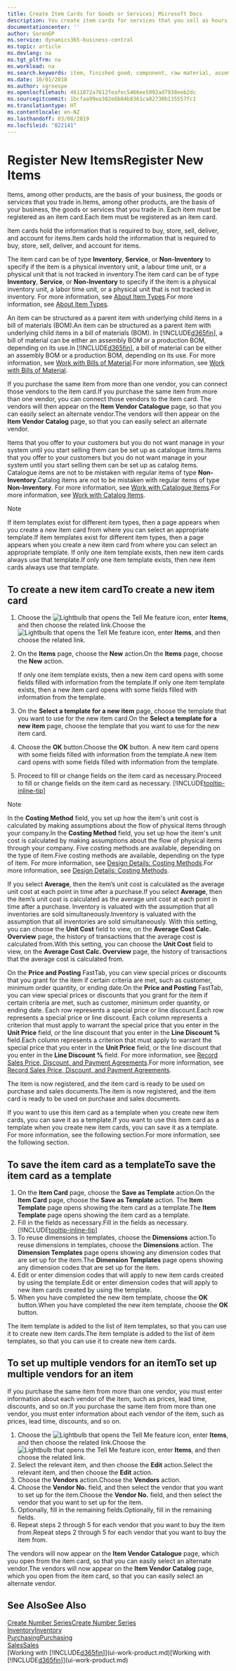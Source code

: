 ```yaml
---
title: Create Item Cards for Goods or Services| Microsoft Docs
description: You create item cards for services that you sell as hours and for physical products, such as assembly items, finished goods, components, or raw material, that you sell from your inventory.
documentationcenter: ''
author: SorenGP
ms.service: dynamics365-business-central
ms.topic: article
ms.devlang: na
ms.tgt_pltfrm: na
ms.workload: na
ms.search.keywords: item, finished good, component, raw material, assembly item
ms.date: 10/01/2018
ms.author: sgroespe
ms.openlocfilehash: 4611072a7612feafec5466ee5092ad7938eeb2dc
ms.sourcegitcommit: 1bcfaa99ea302e6b84b8361ca02730b135557fc1
ms.translationtype: HT
ms.contentlocale: en-NZ
ms.lasthandoff: 03/08/2019
ms.locfileid: "822141"
---
```

# <a name="register-new-items"></a><span data-ttu-id="1a2ac-103">Register New Items</span><span class="sxs-lookup"><span data-stu-id="1a2ac-103">Register New Items</span></span>
<span data-ttu-id="1a2ac-104">Items, among other products, are the basis of your business, the goods or services that you trade in.</span><span class="sxs-lookup"><span data-stu-id="1a2ac-104">Items, among other products, are the basis of your business, the goods or services that you trade in.</span></span> <span data-ttu-id="1a2ac-105">Each item must be registered as an item card.</span><span class="sxs-lookup"><span data-stu-id="1a2ac-105">Each item must be registered as an item card.</span></span>

<span data-ttu-id="1a2ac-106">Item cards hold the information that is required to buy, store, sell, deliver, and account for items.</span><span class="sxs-lookup"><span data-stu-id="1a2ac-106">Item cards hold the information that is required to buy, store, sell, deliver, and account for items.</span></span>

<span data-ttu-id="1a2ac-107">The item card can be of type **Inventory**, **Service**, or **Non-Inventory** to specify if the item is a physical inventory unit, a labour time unit, or a physical unit that is not tracked in inventory.</span><span class="sxs-lookup"><span data-stu-id="1a2ac-107">The item card can be of type **Inventory**, **Service**, or **Non-Inventory** to specify if the item is a physical inventory unit, a labor time unit, or a physical unit that is not tracked in inventory.</span></span> <span data-ttu-id="1a2ac-108">For more information, see [About Item Types](inventory-about-item-types.md).</span><span class="sxs-lookup"><span data-stu-id="1a2ac-108">For more information, see [About Item Types](inventory-about-item-types.md).</span></span>

<span data-ttu-id="1a2ac-109">An item can be structured as a parent item with underlying child items in a bill of materials (BOM).</span><span class="sxs-lookup"><span data-stu-id="1a2ac-109">An item can be structured as a parent item with underlying child items in a bill of materials (BOM).</span></span> <span data-ttu-id="1a2ac-110">In [!INCLUDE[d365fin](includes/d365fin_md.md)], a bill of material can be either an assembly BOM or a production BOM, depending on its use.</span><span class="sxs-lookup"><span data-stu-id="1a2ac-110">In [!INCLUDE[d365fin](includes/d365fin_md.md)], a bill of material can be either an assembly BOM or a production BOM, depending on its use.</span></span> <span data-ttu-id="1a2ac-111">For more information, see [Work with Bills of Material](inventory-how-work-BOMs.md).</span><span class="sxs-lookup"><span data-stu-id="1a2ac-111">For more information, see [Work with Bills of Material](inventory-how-work-BOMs.md).</span></span>

<span data-ttu-id="1a2ac-112">If you purchase the same item from more than one vendor, you can connect those vendors to the item card.</span><span class="sxs-lookup"><span data-stu-id="1a2ac-112">If you purchase the same item from more than one vendor, you can connect those vendors to the item card.</span></span> <span data-ttu-id="1a2ac-113">The vendors will then appear on the **Item Vendor Catalogue** page, so that you can easily select an alternate vendor.</span><span class="sxs-lookup"><span data-stu-id="1a2ac-113">The vendors will then appear on the **Item Vendor Catalog** page, so that you can easily select an alternate vendor.</span></span>

<span data-ttu-id="1a2ac-114">Items that you offer to your customers but you do not want manage in your system until you start selling them can be set up as catalogue items.</span><span class="sxs-lookup"><span data-stu-id="1a2ac-114">Items that you offer to your customers but you do not want manage in your system until you start selling them can be set up as catalog items.</span></span> <span data-ttu-id="1a2ac-115">Catalogue items are not to be mistaken with regular items of type **Non-Inventory**.</span><span class="sxs-lookup"><span data-stu-id="1a2ac-115">Catalog items are not to be mistaken with regular items of type **Non-Inventory**.</span></span> <span data-ttu-id="1a2ac-116">For more information, see [Work with Catalogue Items](inventory-how-work-nonstock-items.md).</span><span class="sxs-lookup"><span data-stu-id="1a2ac-116">For more information, see [Work with Catalog Items](inventory-how-work-nonstock-items.md).</span></span>  

> [!NOTE]  
> <span data-ttu-id="1a2ac-117">If item templates exist for different item types, then a page appears when you create a new item card from where you can select an appropriate template.</span><span class="sxs-lookup"><span data-stu-id="1a2ac-117">If item templates exist for different item types, then a page appears when you create a new item card from where you can select an appropriate template.</span></span> <span data-ttu-id="1a2ac-118">If only one item template exists, then new item cards always use that template.</span><span class="sxs-lookup"><span data-stu-id="1a2ac-118">If only one item template exists, then new item cards always use that template.</span></span>

## <a name="to-create-a-new-item-card"></a><span data-ttu-id="1a2ac-119">To create a new item card</span><span class="sxs-lookup"><span data-stu-id="1a2ac-119">To create a new item card</span></span>
1. <span data-ttu-id="1a2ac-120">Choose the ![Lightbulb that opens the Tell Me feature](media/ui-search/search_small.png "Tell me what you want to do") icon, enter **Items**, and then choose the related link.</span><span class="sxs-lookup"><span data-stu-id="1a2ac-120">Choose the ![Lightbulb that opens the Tell Me feature](media/ui-search/search_small.png "Tell me what you want to do") icon, enter **Items**, and then choose the related link.</span></span>  
2. <span data-ttu-id="1a2ac-121">On the **Items** page, choose the **New** action.</span><span class="sxs-lookup"><span data-stu-id="1a2ac-121">On the **Items** page, choose the **New** action.</span></span>

    <span data-ttu-id="1a2ac-122">If only one item template exists, then a new item card opens with some fields filled with information from the template.</span><span class="sxs-lookup"><span data-stu-id="1a2ac-122">If only one item template exists, then a new item card opens with some fields filled with information from the template.</span></span>
3. <span data-ttu-id="1a2ac-123">On the **Select a template for a new item** page, choose the template that you want to use for the new item card.</span><span class="sxs-lookup"><span data-stu-id="1a2ac-123">On the **Select a template for a new item** page, choose the template that you want to use for the new item card.</span></span>
4. <span data-ttu-id="1a2ac-124">Choose the **OK** button.</span><span class="sxs-lookup"><span data-stu-id="1a2ac-124">Choose the **OK** button.</span></span> <span data-ttu-id="1a2ac-125">A new item card opens with some fields filled with information from the template.</span><span class="sxs-lookup"><span data-stu-id="1a2ac-125">A new item card opens with some fields filled with information from the template.</span></span>
5. <span data-ttu-id="1a2ac-126">Proceed to fill or change fields on the item card as necessary.</span><span class="sxs-lookup"><span data-stu-id="1a2ac-126">Proceed to fill or change fields on the item card as necessary.</span></span> [!INCLUDE[tooltip-inline-tip](includes/tooltip-inline-tip_md.md)]

> [!NOTE]
> <span data-ttu-id="1a2ac-127">In the **Costing Method** field, you set up how the item's unit cost is calculated by making assumptions about the flow of physical items through your company.</span><span class="sxs-lookup"><span data-stu-id="1a2ac-127">In the **Costing Method** field, you set up how the item's unit cost is calculated by making assumptions about the flow of physical items through your company.</span></span> <span data-ttu-id="1a2ac-128">Five costing methods are available, depending on the type of item.</span><span class="sxs-lookup"><span data-stu-id="1a2ac-128">Five costing methods are available, depending on the type of item.</span></span> <span data-ttu-id="1a2ac-129">For more information, see [Design Details: Costing Methods](design-details-costing-methods.md).</span><span class="sxs-lookup"><span data-stu-id="1a2ac-129">For more information, see [Design Details: Costing Methods](design-details-costing-methods.md).</span></span>
>
> <span data-ttu-id="1a2ac-130">If you select **Average**, then the item’s unit cost is calculated as the average unit cost at each point in time after a purchase.</span><span class="sxs-lookup"><span data-stu-id="1a2ac-130">If you select **Average**, then the item’s unit cost is calculated as the average unit cost at each point in time after a purchase.</span></span> <span data-ttu-id="1a2ac-131">Inventory is valuated with the assumption that all inventories are sold simultaneously.</span><span class="sxs-lookup"><span data-stu-id="1a2ac-131">Inventory is valuated with the assumption that all inventories are sold simultaneously.</span></span> <span data-ttu-id="1a2ac-132">With this setting, you can choose the **Unit Cost** field to view, on the **Average Cost Calc. Overview** page, the history of transactions that the average cost is calculated from.</span><span class="sxs-lookup"><span data-stu-id="1a2ac-132">With this setting, you can choose the **Unit Cost** field to view, on the **Average Cost Calc. Overview** page, the history of transactions that the average cost is calculated from.</span></span>

<span data-ttu-id="1a2ac-133">On the **Price and Posting** FastTab, you can view special prices or discounts that you grant for the item if certain criteria are met, such as customer, minimum order quantity, or ending date.</span><span class="sxs-lookup"><span data-stu-id="1a2ac-133">On the **Price and Posting** FastTab, you can view special prices or discounts that you grant for the item if certain criteria are met, such as customer, minimum order quantity, or ending date.</span></span> <span data-ttu-id="1a2ac-134">Each row represents a special price or line discount.</span><span class="sxs-lookup"><span data-stu-id="1a2ac-134">Each row represents a special price or line discount.</span></span> <span data-ttu-id="1a2ac-135">Each column represents a criterion that must apply to warrant the special price that you enter in the **Unit Price** field, or the line discount that you enter in the **Line Discount %** field.</span><span class="sxs-lookup"><span data-stu-id="1a2ac-135">Each column represents a criterion that must apply to warrant the special price that you enter in the **Unit Price** field, or the line discount that you enter in the **Line Discount %** field.</span></span> <span data-ttu-id="1a2ac-136">For more information, see [Record Sales Price, Discount, and Payment Agreements](sales-how-record-sales-price-discount-payment-agreements.md).</span><span class="sxs-lookup"><span data-stu-id="1a2ac-136">For more information, see [Record Sales Price, Discount, and Payment Agreements](sales-how-record-sales-price-discount-payment-agreements.md).</span></span>

<span data-ttu-id="1a2ac-137">The item is now registered, and the item card is ready to be used on purchase and sales documents.</span><span class="sxs-lookup"><span data-stu-id="1a2ac-137">The item is now registered, and the item card is ready to be used on purchase and sales documents.</span></span>

<span data-ttu-id="1a2ac-138">If you want to use this item card as a template when you create new item cards, you can save it as a template.</span><span class="sxs-lookup"><span data-stu-id="1a2ac-138">If you want to use this item card as a template when you create new item cards, you can save it as a template.</span></span> <span data-ttu-id="1a2ac-139">For more information, see the following section.</span><span class="sxs-lookup"><span data-stu-id="1a2ac-139">For more information, see the following section.</span></span>

## <a name="to-save-the-item-card-as-a-template"></a><span data-ttu-id="1a2ac-140">To save the item card as a template</span><span class="sxs-lookup"><span data-stu-id="1a2ac-140">To save the item card as a template</span></span>
1. <span data-ttu-id="1a2ac-141">On the **Item Card** page, choose the **Save as Template** action.</span><span class="sxs-lookup"><span data-stu-id="1a2ac-141">On the **Item Card** page, choose the **Save as Template** action.</span></span> <span data-ttu-id="1a2ac-142">The **Item Template** page opens showing the item card as a template.</span><span class="sxs-lookup"><span data-stu-id="1a2ac-142">The **Item Template** page opens showing the item card as a template.</span></span>
2. <span data-ttu-id="1a2ac-143">Fill in the fields as necessary.</span><span class="sxs-lookup"><span data-stu-id="1a2ac-143">Fill in the fields as necessary.</span></span> [!INCLUDE[tooltip-inline-tip](includes/tooltip-inline-tip_md.md)]
3. <span data-ttu-id="1a2ac-144">To reuse dimensions in templates, choose the **Dimensions** action.</span><span class="sxs-lookup"><span data-stu-id="1a2ac-144">To reuse dimensions in templates, choose the **Dimensions** action.</span></span> <span data-ttu-id="1a2ac-145">The **Dimension Templates** page opens showing any dimension codes that are set up for the item.</span><span class="sxs-lookup"><span data-stu-id="1a2ac-145">The **Dimension Templates** page opens showing any dimension codes that are set up for the item.</span></span>
4. <span data-ttu-id="1a2ac-146">Edit or enter dimension codes that will apply to new item cards created by using the template.</span><span class="sxs-lookup"><span data-stu-id="1a2ac-146">Edit or enter dimension codes that will apply to new item cards created by using the template.</span></span>
5. <span data-ttu-id="1a2ac-147">When you have completed the new item template, choose the **OK** button.</span><span class="sxs-lookup"><span data-stu-id="1a2ac-147">When you have completed the new item template, choose the **OK** button.</span></span>

<span data-ttu-id="1a2ac-148">The item template is added to the list of item templates, so that you can use it to create new item cards.</span><span class="sxs-lookup"><span data-stu-id="1a2ac-148">The item template is added to the list of item templates, so that you can use it to create new item cards.</span></span>

## <a name="to-set-up-multiple-vendors-for-an-item"></a><span data-ttu-id="1a2ac-149">To set up multiple vendors for an item</span><span class="sxs-lookup"><span data-stu-id="1a2ac-149">To set up multiple vendors for an item</span></span>  
<span data-ttu-id="1a2ac-150">If you purchase the same item from more than one vendor, you must enter information about each vendor of the item, such as prices, lead time, discounts, and so on.</span><span class="sxs-lookup"><span data-stu-id="1a2ac-150">If you purchase the same item from more than one vendor, you must enter information about each vendor of the item, such as prices, lead time, discounts, and so on.</span></span>  

1.  <span data-ttu-id="1a2ac-151">Choose the ![Lightbulb that opens the Tell Me feature](media/ui-search/search_small.png "Tell me what you want to do") icon, enter **Items**, and then choose the related link.</span><span class="sxs-lookup"><span data-stu-id="1a2ac-151">Choose the ![Lightbulb that opens the Tell Me feature](media/ui-search/search_small.png "Tell me what you want to do") icon, enter **Items**, and then choose the related link.</span></span>  
2.  <span data-ttu-id="1a2ac-152">Select the relevant item, and then choose the **Edit** action.</span><span class="sxs-lookup"><span data-stu-id="1a2ac-152">Select the relevant item, and then choose the **Edit** action.</span></span>  
3.  <span data-ttu-id="1a2ac-153">Choose the **Vendors** action.</span><span class="sxs-lookup"><span data-stu-id="1a2ac-153">Choose the **Vendors** action.</span></span>  
4.  <span data-ttu-id="1a2ac-154">Choose the **Vendor No.** field, and then select the vendor that you want to set up for the item.</span><span class="sxs-lookup"><span data-stu-id="1a2ac-154">Choose the **Vendor No.** field, and then select the vendor that you want to set up for the item.</span></span>  
5.  <span data-ttu-id="1a2ac-155">Optionally, fill in the remaining fields.</span><span class="sxs-lookup"><span data-stu-id="1a2ac-155">Optionally, fill in the remaining fields.</span></span>  
6.  <span data-ttu-id="1a2ac-156">Repeat steps 2 through 5 for each vendor that you want to buy the item from.</span><span class="sxs-lookup"><span data-stu-id="1a2ac-156">Repeat steps 2 through 5 for each vendor that you want to buy the item from.</span></span>

<span data-ttu-id="1a2ac-157">The vendors will now appear on the **Item Vendor Catalogue** page, which you open from the item card, so that you can easily select an alternate vendor.</span><span class="sxs-lookup"><span data-stu-id="1a2ac-157">The vendors will now appear on the **Item Vendor Catalog** page, which you open from the item card, so that you can easily select an alternate vendor.</span></span>

## <a name="see-also"></a><span data-ttu-id="1a2ac-158">See Also</span><span class="sxs-lookup"><span data-stu-id="1a2ac-158">See Also</span></span>
[<span data-ttu-id="1a2ac-159">Create Number Series</span><span class="sxs-lookup"><span data-stu-id="1a2ac-159">Create Number Series</span></span>](ui-create-number-series.md)  
[<span data-ttu-id="1a2ac-160">Inventory</span><span class="sxs-lookup"><span data-stu-id="1a2ac-160">Inventory</span></span>](inventory-manage-inventory.md)  
[<span data-ttu-id="1a2ac-161">Purchasing</span><span class="sxs-lookup"><span data-stu-id="1a2ac-161">Purchasing</span></span>](purchasing-manage-purchasing.md)  
[<span data-ttu-id="1a2ac-162">Sales</span><span class="sxs-lookup"><span data-stu-id="1a2ac-162">Sales</span></span>](sales-manage-sales.md)  
<span data-ttu-id="1a2ac-163">[Working with [!INCLUDE[d365fin](includes/d365fin_md.md)]](ui-work-product.md)</span><span class="sxs-lookup"><span data-stu-id="1a2ac-163">[Working with [!INCLUDE[d365fin](includes/d365fin_md.md)]](ui-work-product.md)</span></span>
